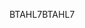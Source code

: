 <span data-ttu-id="64413-101">BTAHL7</span><span class="sxs-lookup"><span data-stu-id="64413-101">BTAHL7</span></span>